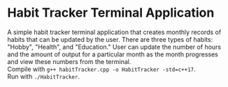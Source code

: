 # Habit Tracker Terminal Application     
A simple habit tracker terminal application that creates monthly records of habits that can be updated by the user. There are three types of habits: "Hobby", "Health", and "Education." User can update the number of hours and the amount of output for a particular month as the month progresses and view these numbers from the terminal.     
Compile with `g++ habitTracker.cpp -o HabitTracker -std=c++17`.     
Run with `./HabitTracker`.
